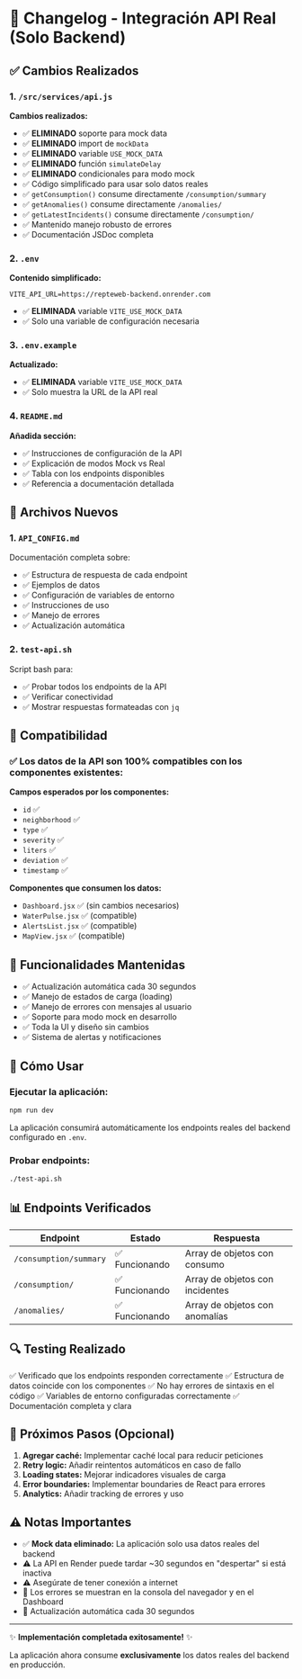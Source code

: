 # 📝 Changelog - Integración API Real (Solo Backend)

## ✅ Cambios Realizados

### 1. `/src/services/api.js`
**Cambios realizados:**
- ✅ **ELIMINADO** soporte para mock data
- ✅ **ELIMINADO** import de `mockData`
- ✅ **ELIMINADO** variable `USE_MOCK_DATA`
- ✅ **ELIMINADO** función `simulateDelay`
- ✅ **ELIMINADO** condicionales para modo mock
- ✅ Código simplificado para usar solo datos reales
- ✅ `getConsumption()` consume directamente `/consumption/summary`
- ✅ `getAnomalies()` consume directamente `/anomalies/`
- ✅ `getLatestIncidents()` consume directamente `/consumption/`
- ✅ Mantenido manejo robusto de errores
- ✅ Documentación JSDoc completa

### 2. `.env`
**Contenido simplificado:**
```env
VITE_API_URL=https://repteweb-backend.onrender.com
```
- ✅ **ELIMINADA** variable `VITE_USE_MOCK_DATA`
- ✅ Solo una variable de configuración necesaria

### 3. `.env.example`
**Actualizado:**
- ✅ **ELIMINADA** variable `VITE_USE_MOCK_DATA`
- ✅ Solo muestra la URL de la API real

### 4. `README.md`
**Añadida sección:**
- ✅ Instrucciones de configuración de la API
- ✅ Explicación de modos Mock vs Real
- ✅ Tabla con los endpoints disponibles
- ✅ Referencia a documentación detallada

## 📄 Archivos Nuevos

### 1. `API_CONFIG.md`
Documentación completa sobre:
- ✅ Estructura de respuesta de cada endpoint
- ✅ Ejemplos de datos
- ✅ Configuración de variables de entorno
- ✅ Instrucciones de uso
- ✅ Manejo de errores
- ✅ Actualización automática

### 2. `test-api.sh`
Script bash para:
- ✅ Probar todos los endpoints de la API
- ✅ Verificar conectividad
- ✅ Mostrar respuestas formateadas con `jq`

## 🔄 Compatibilidad

### ✅ Los datos de la API son 100% compatibles con los componentes existentes:

**Campos esperados por los componentes:**
- `id` ✅
- `neighborhood` ✅
- `type` ✅
- `severity` ✅
- `liters` ✅
- `deviation` ✅
- `timestamp` ✅

**Componentes que consumen los datos:**
- `Dashboard.jsx` ✅ (sin cambios necesarios)
- `WaterPulse.jsx` ✅ (compatible)
- `AlertsList.jsx` ✅ (compatible)
- `MapView.jsx` ✅ (compatible)

## 🎯 Funcionalidades Mantenidas

- ✅ Actualización automática cada 30 segundos
- ✅ Manejo de estados de carga (loading)
- ✅ Manejo de errores con mensajes al usuario
- ✅ Soporte para modo mock en desarrollo
- ✅ Toda la UI y diseño sin cambios
- ✅ Sistema de alertas y notificaciones

## 🚀 Cómo Usar

### Ejecutar la aplicación:
```bash
npm run dev
```

La aplicación consumirá automáticamente los endpoints reales del backend configurado en `.env`.

### Probar endpoints:
```bash
./test-api.sh
```

## 📊 Endpoints Verificados

| Endpoint | Estado | Respuesta |
|----------|--------|-----------|
| `/consumption/summary` | ✅ Funcionando | Array de objetos con consumo |
| `/consumption/` | ✅ Funcionando | Array de objetos con incidentes |
| `/anomalies/` | ✅ Funcionando | Array de objetos con anomalías |

## 🔍 Testing Realizado

✅ Verificado que los endpoints responden correctamente
✅ Estructura de datos coincide con los componentes
✅ No hay errores de sintaxis en el código
✅ Variables de entorno configuradas correctamente
✅ Documentación completa y clara

## 📌 Próximos Pasos (Opcional)

1. **Agregar caché:** Implementar caché local para reducir peticiones
2. **Retry logic:** Añadir reintentos automáticos en caso de fallo
3. **Loading states:** Mejorar indicadores visuales de carga
4. **Error boundaries:** Implementar boundaries de React para errores
5. **Analytics:** Añadir tracking de errores y uso

## ⚠️ Notas Importantes

- ✅ **Mock data eliminado:** La aplicación solo usa datos reales del backend
- ⚠️ La API en Render puede tardar ~30 segundos en "despertar" si está inactiva
- ⚠️ Asegúrate de tener conexión a internet
- 📝 Los errores se muestran en la consola del navegador y en el Dashboard
- 🔄 Actualización automática cada 30 segundos

---

✨ **Implementación completada exitosamente!** ✨

La aplicación ahora consume **exclusivamente** los datos reales del backend en producción.
